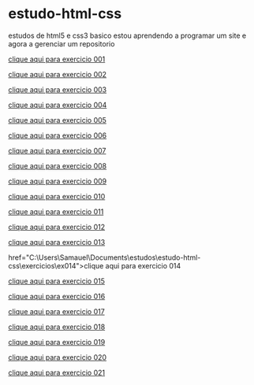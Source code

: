 # estudo-html-css
estudos de html5 e css3 basico
 estou aprendendo a programar um site e agora a gerenciar um repositorio
 <p><a href="C:\Users\Samauel\Documents\estudos\estudo-html-css\exercicios\ex001">clique aqui para exercicio 001</a></p>
 <p><a href="C:\Users\Samauel\Documents\estudos\estudo-html-css\exercicios\ex002">clique aqui para exercicio 002</a></p>
 <p><a href="C:\Users\Samauel\Documents\estudos\estudo-html-css\exercicios\ex003">clique aqui para exercicio 003</a></p>
 <p><a href="C:\Users\Samauel\Documents\estudos\estudo-html-css\exercicios\ex004">clique aqui para exercicio 004</a></p>
 <p><a href="C:\Users\Samauel\Documents\estudos\estudo-html-css\exercicios\ex005">clique aqui para exercicio 005</a></p>
 <p><a href="C:\Users\Samauel\Documents\estudos\estudo-html-css\exercicios\ex006">clique aqui para exercicio 006</a></p>
 <p><a href="C:\Users\Samauel\Documents\estudos\estudo-html-css\exercicios\ex007">clique aqui para exercicio 007</a></p>
<p><a href="C:\Users\Samauel\Documents\estudos\estudo-html-css\exercicios\ex008">clique aqui para exercicio 008</a></p>
<p><a href="C:\Users\Samauel\Documents\estudos\estudo-html-css\exercicios\ex009">clique aqui para exercicio 009</a></p>
<p><a href="C:\Users\Samauel\Documents\estudos\estudo-html-css\exercicios\ex010">clique aqui para exercicio 010</a></p>
<p><a href="C:\Users\Samauel\Documents\estudos\estudo-html-css\exercicios\ex011">clique aqui para exercicio 011</a></p>
<p><a href="C:\Users\Samauel\Documents\estudos\estudo-html-css\exercicios\ex012">clique aqui para exercicio 012</a></p>
<p><a href="C:\Users\Samauel\Documents\estudos\estudo-html-css\exercicios\ex013">clique aqui para exercicio 013</a></p>
<p><a> href="C:\Users\Samauel\Documents\estudos\estudo-html-css\exercicios\ex014">clique aqui para exercicio 014</a></p>
<p><a href="C:\Users\Samauel\Documents\estudos\estudo-html-css\exercicios\ex015">clique aqui para exercicio 015</a></p>
<p><a href="C:\Users\Samauel\Documents\estudos\estudo-html-css\exercicios\ex016">clique aqui para exercicio 016</a></p>
<p><a href="C:\Users\Samauel\Documents\estudos\estudo-html-css\exercicios\ex017">clique aqui para exercicio 017</a></p>
<p><a href="C:\Users\Samauel\Documents\estudos\estudo-html-css\exercicios\ex018">clique aqui para exercicio 018</a></p>
<p><a href="C:\Users\Samauel\Documents\estudos\estudo-html-css\exercicios\ex019">clique aqui para exercicio 019</a></p>
<p><a href="C:\Users\Samauel\Documents\estudos\estudo-html-css\exercicios\ex020">clique aqui para exercicio 020</a></p>
<p><a href="C:\Users\Samauel\Documents\estudos\estudo-html-css\exercicios\ex021">clique aqui para exercicio 021</a></p>